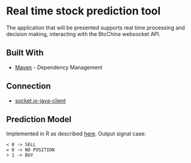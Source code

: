 # Real time stock prediction tool
The application that will be presented supports real time processing and decision making, interacting with the BtcChina websocket API.

## Built With
* [Maven](https://maven.apache.org/) - Dependency Management
## Connection
* [socket.io-java-client](https://github.com/nkzawa/socket.io-java-client)
## Prediction Model
Implemented in R as described [here](https://dspace.mit.edu/openaccess-disseminate/1721.1/101044).
Output signal case:
```
< 0	-> SELL
= 0	-> NO POSITION
> 1	-> BUY
```

